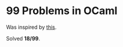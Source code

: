 # 99 Problems in OCaml #

Was inspired by [this](http://ocaml.org/tutorials/99problems.html).

Solved **18/99**.
